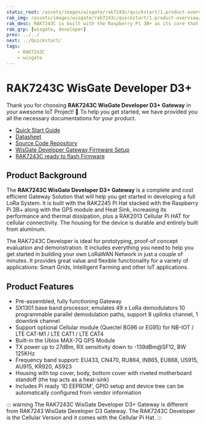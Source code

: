 ```yaml
---
static_root: /assets/images/wisgate/rak7243c/quickstart/1.product-overview/1.index
rak_img: /assets/images/wisgate/rak7243c/quickstart/1.product-overview/1.index/RAK7243C_home.png
rak_desc: RAK7243C is built with the Raspberry Pi 3B+ as its core that integrates all the other hardware components. Along with the GPS module and heat sink, the RAK2245 Pi HAT is stacked with the Raspberry Pi 3B+ that plays the role of a LoRa transceiver. Lastly, it has the RAK2013 Cellular Pi HAT that provides for cellular backhaul in addition to the WiFi and Ethernet connectivity options.
rak_grp: [wisgate, developer]
prev: ../../
next: ../Quickstart/
tags:
    - RAK7243C
    - wisgate
---
```


# RAK7243C WisGate Developer D3+

Thank you for choosing **RAK7243C WisGate Developer D3+ Gateway** in your awesome IoT Project! 🎉 To help you get started, we have provided you all the necessary documentations for your product.

* [Quick Start Guide](../Quickstart/)
* [Datasheet](../Datasheet/)
* [Source Code Repository](https://github.com/RAKWireless/rak_common_for_gateway)
* [WisGate Developer Gateway Firmware Setup](https://docs.rakwireless.com/Knowledge-Hub/Learn/WisGate-Developer-Gateway-Firmware-Burning/)
* [RAK7243C ready to flash Firmware](https://downloads.rakwireless.com/LoRa/Pilot-Gateway-Pro-RAK7243/Firmware/RAK7243C_Latest_Firmware.zip)



## Product Background

The **RAK7243C WisGate Developer D3+ Gateway** is a complete and cost efficient Gateway Solution that will help you get started in developing a full LoRa System. It is built with the RAK2245 Pi Hat stacked with the Raspberry Pi 3B+ along with the GPS module and Heat Sink, increasing its performance and thermal dissipation, plus a RAK2013 Cellular Pi HAT for cellular connectivity. The housing for the device is durable and entirely built from aluminum.

The RAK7243C Developer is ideal for prototyping, proof-of concept evaluation and demonstration. It includes everything you need to help you get started in building your own LoRaWAN Network in just a couple of minutes. It provides great value and flexible functionality for a variety of applications: Smart Grids, Intelligent Farming and other IoT applications.


## Product Features

- Pre-assembled, fully functioning Gateway
- SX1301 base band processor, emulates 49 x LoRa demodulators 10 programmable parallel demodulation paths, support 8 uplinks channel, 1 downlink channel
- Support optional Cellular module (Quectel BG96 or EG95) for NB-IOT / LTE CAT-M1 / LTE CAT1 / LTE CAT4
- Built-in the Ublox MAX-7Q GPS Module
- TX power up to 27dBm, RX sensitivity down to -139dBm@SF12, BW 125KHz
- Frequency band support: EU433, CN470, RU864, IN865, EU868, US915, AU915, KR920, AS923
- Housing with top cover, body, bottom cover with riveted motherboard standoff (the top acts as a heat-sink)
- Includes Pi ready 'ID EEPROM', GPIO setup and device tree can be automatically configured from vendor information

::: warning
 The RAK7243C WisGate Developer D3+ Gateway is different from RAK7243 WisGate Developer D3 Gateway. The RAK7243C Developer is the Cellular Version and it comes with the Cellular Pi Hat.
:::


